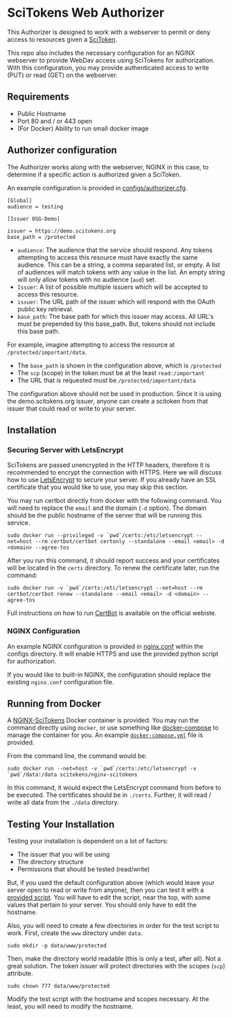 SciTokens Web Authorizer
===========================

This Authorizer is designed to work with a webserver to permit or deny access
to resources given a [SciToken](https://scitokens.org/).

This repo also includes the necessary configuration for an NGINX webserver to provide WebDav access using SciTokens for authorization.  With this configuration, you may provide authenticated access to write (PUT) or read (GET) on the webserver.

Requirements
------------

* Public Hostname
* Port 80 and / or 443 open
* (For Docker) Ability to run small docker image

Authorizer configuration
------------------------

The Authorizer works along with the webserver, NGINX in this case, to determine if a specific action is authorized given a SciToken.  

An example configuration is provided in [configs/authorizer.cfg](configs/authorizer.cfg).

    [Global]
    audience = testing

    [Issuer OSG-Demo]

    issuer = https://demo.scitokens.org
    base_path = /protected

* `audience`: The audience that the service should respond.  Any tokens attempting to access this resource must have exactly the same audience.  This can be a string, a comma separated list, or empty.  A list of audiences will match tokens with any value in the list.  An empty string will only allow tokens with no audience (`aud`) set.
* `Issuer`: A list of possible multiple issuers which will be accepted to access this resource.
* `issuer`: The URL path of the issuer which will respond with the OAuth public key retrieval.
* `base_path`: The base path for which this issuer may access.  All URL's must be prepended by this base_path.  But, tokens should not include this base path.

For example, imagine attempting to access the resource at `/protected/important/data`.

* The `base_path` is shown in the configuration above, which is `/protected`
* The `scp` (scope) in the token must be at the least `read:/important`
* The URL that is requested must be `/protected/important/data`

The configuration above should not be used in production.  Since it is using the demo.scitokens.org issuer, anyone can create a scitoken from that issuer that could read or write to your server.

Installation
------------

### Securing Server with LetsEncrypt

SciTokens are passed unencrypted in the HTTP headers, therefore it is recommended to encrypt the connection with HTTPS.  Here we will discuss how to use [LetsEncrypt](https://letsencrypt.org/) to secure your server.  If you already have an SSL certificate that you would like to use, you may skip this section.

You may run certbot directly from docker with the following command.  You will need to replace the `email` and the domain (`-d` option).  The domain should be the public hostname of the server that will be running this service.

    sudo docker run --privileged -v `pwd`/certs:/etc/letsencrypt --net=host --rm certbot/certbot certonly --standalone --email <email> -d <domain> --agree-tos

After you run this command, it should report success and your certificates will be located in the `certs` directory.  To renew the certificate later, run the command:

    sudo docker run -v `pwd`/certs:/etc/letsencrypt --net=host --rm certbot/certbot renew --standalone --email <email> -d <domain> --agree-tos

Full instructions on how to run [CertBot](https://certbot.eff.org/) is available on the official webiste.

### NGINX Configuration

An example NGINX configuration is provided in [nginx.conf](configs/nginx.conf) within the configs directory.  It will enable HTTPS and use the provided python script for authorization.

If you would like to built-in NGINX, the configuration should replace the existing `nginx.conf` configuration file.

Running from Docker
-------------------

A [NGINX-SciTokens](https://hub.docker.com/r/scitokens/nginx-scitokens/) Docker container is provided.  You may run the command directly using `docker`, or use something like [docker-compose](https://docs.docker.com/compose/) to manage the container for you.  An example [`docker-compose.yml`](docker-compose.yml) file is provided.

From the command line, the command would be:

    sudo docker run --net=host -v `pwd`/certs:/etc/letsencrypt -v `pwd`/data:/data scitokens/nginx-scitokens
    
In this command, it would expect the LetsEncrypt command from before to be executed.  The certificates should be in `./certs`.  Further, it will read / write all data from the `./data` directory.

Testing Your Installation
-------------------------

Testing your installation is dependent on a lot of factors:

* The issuer that you will be using
* The directory structure
* Permissions that should be tested (read/write)

But, if you used the default configuration above (which would leave your server open to read or write from anyone), then you can test it with a [provided script](test/test_http.py).  You will have to edit the script, near the top, with some values that pertain to your server.  You should only have to edit the hostname.

Also, you will need to create a few directories in order for the test script to work.  First, create the `www` directory under `data`.

    sudo mkdir -p data/www/protected

Then, make the directory world readable (this is only a test, after all).  Not a great solution.  The token issuer will protect directories with the scopes (`scp`) attribute.

    sudo chown 777 data/www/protected

Modify the test script with the hostname and scopes necessary.  At the least, you will need to modify the hostname.


